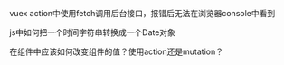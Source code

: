 vuex action中使用fetch调用后台接口，报错后无法在浏览器console中看到

js中如何把一个时间字符串转换成一个Date对象

在组件中应该如何改变组件的值？使用action还是mutation？

